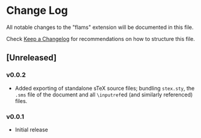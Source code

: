 # Change Log

All notable changes to the "flams" extension will be documented in this file.

Check [Keep a Changelog](http://keepachangelog.com/) for recommendations on how to structure this file.

## [Unreleased]

### v0.0.2

- Added exporting of standalone sTeX source files; bundling `stex.sty`, the `.sms` file of the document and all `\inputref`ed (and similarly referenced) files.

### v0.0.1

- Initial release